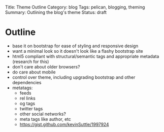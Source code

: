 Title: Theme Outline
Category: blog
Tags: pelican, blogging, theming
Summary: Outlining the blog's theme
Status: draft

# Outline

- base it on bootstrap for ease of styling and responsive design
- want a minimal look so it doesn't look like a flashy bootstrap site
- html5 compliant with structural/semantic tags and appropriate metadata (research for this)
- don't care about older browsers?
- do care about mobile
- control over theme, including upgrading bootstrap and other dependencies
- metatags:
	- feeds
	- rel links
	- og tags
	- twitter tags
	- other social networks?
	- meta tags like author, etc
	- https://gist.github.com/kevinSuttle/1997924
